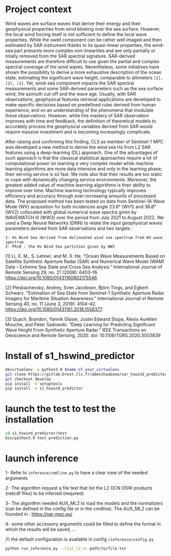 
Project context
=====================

Wind waves are surface waves that derive their energy and their geophysical properties from wind 
blowing over the sea surface. However, the local wind forcing itself is not sufficient to define the local 
wave properties. While the swell component can be rather well imaged and then estimated by SAR 
instrument thanks to its quasi-linear properties, the wind-sea part presents more complex non-linearities 
and are only partially or totally removed from the SAR spectral signature. SAR-derived measurements are 
therefore difficult to use given the partial and complex spectral coverage of the wind waves. Nevertheless, 
some initiatives have shown the possibility to derive a more exhaustive description of the ocean state, 
estimating the significant wave height, comparable to altimeters ```[1], [2], [3]```. Yet, wind-sea component 
impacts the SAR spectral measurements and some SAR-derived parameters such as the sea surface 
wind, the azimuth cut-off and the wave age.
Usually, with SAR observations, geophysical features retrieval applications are developed to make 
specific decisions based on predefined rules derived from human experience, and on an understanding 
of the phenomena that modulate these observations. However, while this mastery of SAR observation 
improves with time and feedback, the definition of theoretical models to accurately process the 
geophysical variables derived from SAR would require massive investment and is becoming increasingly 
complicate.

After raising and confirming this finding, CLS as member of Sentinel-1 MPC was developed a new method to derive the wind sea
Hs from L2 SAR features using a deep-learning (DL) approach. One of the advantages of such approach 
is that the classical statistical approaches require a lot of computational power on learning a very complex 
model while machine learning algorithms are more data intensive and only in the learning phase; their 
serving service is so fast. We note also that their results are too static to cope with dynamically changing 
service environments. Moreover, the greatest added value of machine learning algorithms is their ability 
to improve over time: Machine learning technology typically improves efficiency and accuracy through 
ever-increasing amounts of processed data.
The proposed method has been tested on data from Sentinel-1A Wave Mode (WV) acquisition for 
both incidences angle 23.8° (WV1) and 36.8° (WV2) collocated with global numerical wave spectra given 
by WAVEWATCH III (WW3) over the period from July 2021 to August 2022. We used a Deep Neural Networks 
(DNN) to relate the input geophysical waves parameters derived from SAR observations and
two targets :

```
1- Hs Wind Sea derived from delineated wind sea spectrum from W3 wave spectrum
2- Phs0 : the Hs Wind Sea partition given by WW3
```

[1] Li, X. M., S. Lehner, and M. X. He. “Ocean Wave Measurements Based on Satellite Synthetic Aperture 
Radar (SAR) and Numerical Wave Model (WAM) Data – Extreme Sea State and Cross Sea Analysis.” 
International Journal of Remote Sensing 29, no. 21 (2008): 6403–16. 
https://doi.org/10.1080/01431160802175546.

[2] Pleskachevsky, Andrey, Sven Jacobsen, Björn Tings, and Egbert Schwarz. “Estimation of Sea State 
from Sentinel-1 Synthetic Aperture Radar Imagery for Maritime Situation Awareness.” International 
Journal of Remote Sensing 40, no. 11 (June 3, 2019): 4104–42.
https://doi.org/10.1080/01431161.2018.1558377.

[3] Quach, Brandon, Yannik Glaser, Justin Edward Stopa, Alexis Aurélien Mouche, and Peter Sadowski. 
“Deep Learning for Predicting Significant Wave Height From Synthetic Aperture Radar.” IEEE 
Transactions on Geoscience and Remote Sensing, 2020.
doi: 10.1109/TGRS.2020.3003839

Install of s1_hswind_predictor
==================

```bash
mkvirtualenv -p python3.9 $name_of_your_virtualenv
git clone https://gitlab.brest.cls.fr/abenchaabane/sar_hswind_predictor.git
git checkout develop
pip install -U setuptools
pip install -e s1_hswind_predictor
```

launch the test to test the installation
===================
```bash
cd s1_hswind_predictor/test
bin/python3.9 test_prediction.py
```

launch inference
=================

1- Refer to ```inference/cmdline.py``` to have a clear view of the needed arguments

2- The algorithm request a file text that list the L2 OCN OSW products (netcdf files) to be inferred (required)

3- The algorithm needed AUX_ML2 to load the models and the normalizers (can be defined in the config file or in the cmdline). The AUX_ML2 can be founded in : https://sar-mpc.eu/

4- some other accessory arguments could be filled to define the format in which the results will be saved, ...

/!\ the default configuration is available in config ```/inference/config.py```

```bash
python run_inference.py --list_l2_nc path/to/file.txt
```
